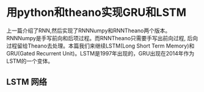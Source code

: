 # 用python和theano实现GRU和LSTM

上一篇介绍了RNN,然后实现了RNNNumpy和RNNTheano两个版本。RNNNumpy是手写前向和后项过程。而RNNTheano只需要手写出前向过程, 后向过程留给Theano去处理。本篇我们来继续LSTM(Long Short Term Memory)和GRU(Gated Recurrent Unit)。LSTM是1997年出现的，GRU出现在2014年作为LSTM的一个变体。

<!-- more -->

## LSTM 网络
